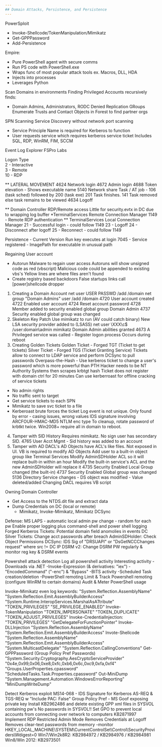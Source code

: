 ```yaml
---
## Domain Attacks, Persistence, and Persistence
---
```


PowerSploit
* Invoke-Shellcode/TokenManipulation/Mimikatz
* Get-GPPPassword
* Add-Persistence

Empire:
* Pure PowerShell agent with secure comms
* Run PS code with PowerShell.exe
* Wraps func of most popular attack tools ex. Macros, DLL, HDA
* Injects into processes
* Leverages Python

Scan Domains in environments
Finding Privileged Accounts recursively finds:
* Domain Admins, Administrators, RODC Denied Replication GRoups
Enumerate Trusts and Contact Objects in Forest to find partner orgs

SPN Scanning Service Discovery without network port scanning
* Service Principle Name is required for Kerberos to function
* User requests service which requires kerberos service ticket
    Includes SQL, RDP, WinRM, FIM, SCCM

Event Log Explorer FSPro Labs

Logon Type  
2 - Interactive  
3 - Remote  
10 - RDP  
  
** LATERAL MOVEMENT
4624 Network login
4672 Admin login
4688 Token elevation - Shows executable name
5140 Network share
Task / AT job - 106 (task sched) followed by 200 (task exe)
201 Task finishes.
141 Task removed else task remains to be viewed
4634 Logoff

** Domain Controller RDP/Remote access
Little for security.evtx in DC due to wrapping log buffer
*TerminalServices Remote Connection Manager
1149 - Remote RDP authentication
** TerminalServices Local Connection Manager
21 - Successful login - could follow 1149
23 - Logoff
24 - Disconnect after logoff
25 - Reconnect - could follow 1149

Persistence - Current Version Run key executes at login
7045 - Service registered - ImagePath for executable in unusual path

Regaining User account
* Autorun Malware to regain user access
   Autoruns will show unsigned code as red (vbscript)
     Malicious code could be appended to existing vbs's
     Yellow lines are where files aren't found
* Create registry based backdoors
   False startups links call [power]shellcode dropper
1. Creating a Domain Account
   net user USER PASSWD /add /domain
   net group "Domain Admins" user /add /domain
   4720 User account created
   4722 Enabled user account
   4724 Reset account password
   4728 Member added to security enabled global group Domain Admin
   4737 Security enabled global group was changed
2. Skeleton Key Patch
   Use mimikatz to run (AV could catch binary)
   New LSA security provider added to (LSASS)
   net user \\XXX\c$ /user:domain\admin mimikatz
   Domain Admin abilities granted
   4673 A Privileged service was called - Register logon process
     Occurs during reboot
3. Creating Golden Tickets
   Golden Ticket - Forged TGT (Ticket to get tickets)
   Silver Ticket - Forged TGS (Ticket Granting Service)
   Tickets allow to connect to LDAP service and perform DCSync to pull passwords
   Overpass-the-Hash - Use kerberos ticket to change a user's password which is more powerful than PTH
   Hacker needs to be NT Authority Systems then scrapes krbtgt hash
   Ticket does not register with domain ctrl for 20 minutes
   Can use kerberroast for offline cracking of service tickets
* No admin rights
* No traffic sent to target
* Get service tickets to each SPN
* Mimikatz to save svc ticket to a file
* Kerberoast brute forces the ticket
   Log event is not unique. Only found by error - casing issues, wrong values
   IDS signature involving ARCFOUR-HMAC-MD5 NTLM enc type
   To cleanup, rotate password of krbtkt twice.  Win2008+ require all in domain
     to reboot.
4. Tamper with SID History
   Requires mimikatz. No sign user has secondary SID.
   4765 User Acct Mgmt - Sid history was added to an account
5. Tamper with AD DACL's
   AD Objects have ACL's like files.  Not exposed in UI. 
   VB is required to modify AD Objects
   Add user to a built-in object group like Terminal Services
   Modify AdminSDHolder ACL so it will replace built-in within an hour
   Modify the built-in service's ACL and the new AdminSDHolder will replace it
   4735 Security Enabled Local Group changed (the built-in)
   4737 Security Enabled Global group was changed
   5136 Directory Service changes - DS object was modified - Value deleted/added
   Changing DACL requires VB script

Owning Domain Controller
- Get Access to the NTDS.dit file and extract data
- Dump Credentials on DC (local or remote)
  + Mimikatz, Invoke-Mimikatz, Mimikatz DCSync

Defense: 
MS LAPS - automatic local admin pw change - random for each pw
Enable proper logging plus command-shell and power shell logging
Forged Kerberos Tickets: Potential domain field anomolies in events
DC Silver Tickets: Change acct passwords after breach
AdminSDHolder: Check Object Permissions
DCSync: IDS Sig of "DRSUAPI" or "DsGetNCCChanges request" where src != DC IP
DSRM v2: Change DSRM PW regularly & monitor reg key & DSRM events

Powershell attack detection
Log all powershell activity
Interesting activity
  -Downloads via .NET
  -Invoke-Expression (& derivatives: "iex")
  -"EncodedCommand" ("-enc") & "Bypass"
  -BITS activity
  -Scheduled Task creation/deletion
  -PowerShell remoting
Limit & Track Powershell remoting (configure WinRM to certain domains)
Audit & Meter PowerShell usage

Invoke-Mimikatz even log keywords:
  "System.Reflection.AssemblyName"
  "System.Reflection.Emit.AssemblyBuilderAccess"
  "System.Runtime.InteropServices.MarshalAsATtribute"
  "TOKEN_PRIVILEGES"
  "SE_PRIVILEGE_ENABLED"
Invoke-TokenManipulation
  "TOKEN_IMPERSONATE"
  "TOKEN_DUPLICATE"
  "TOKEN_ADJUST_PRIVILEGES"
Invoke-CredentialInjection:
  "TOKEN_PRIVILEGES"
  "GetDelegateForFunctionPointer"
Invoke-DLLInjection
  "System.Reflection.AssemblyName"
  "System.Reflection.Emit.AssemblyBuilderAccess"
Invote-Shellcode
  "System.Reflection.AssemblyName"
  "System.Reflection.Emit.AssemblyBuilderAccess"
  "System.MulticastDelegate"
  "System.Reflection.CallingConventions"
Get-GPPPassword (Group Policy Pref Passwords)
  "System.Security.Cryptography.AesCryptoServiceProvider"
  "0x4e,0x99,0x06,0xe8,0xfc,0xb6,0x6c,0xc9,0xfa,0xf4"
  "Groups.UserProperties.cpassword"
  "ScheduledTasks.Task.Properties.cpassword"
Out-MiniDump
  "System.Management.Automation.WindowsErrorReporting"
  "MiniDumpWriteDump"

Detect Kerberos exploit
  MS14-068 - IDS Signature for Kerberos AS-REQ & TGS-REQ w "Include PAC: False"
Group Policy Pref - MS Goof exposing private key
  Install KB2962486 and delete existing GPP xml files in SYSVOL containing pw's
  No passwords in SYSVOL!!
Set GPO to prevent local accounts from connecting over network to computers
  KB2871997
Implement RDP Restricted Admin Mode
  Removes Credentials at Logoff
  Removes clear-text passwords from memory
   -monitor HKEY_LOCAL_MACHINE\SYSTEM\CurrentControlSet\Control\SecurityProviders\Wdigest=0
  Win7/Win2k8R2: KB2984972 / KB2984976 / KB2984981
  Win8/Win 2012: KB2973501
